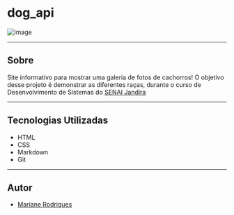 # dog_api

![image](https://github.com/user-attachments/assets/fe84099b-526b-494f-baef-65857feeb019)

---

## Sobre
Site informativo para mostrar uma galeria de fotos de cachorros! O objetivo desse projeto é demonstrar as diferentes raças, durante o curso de Desenvolvimento de Sistemas do [SENAI Jandira](https://sp.senai.br/unidade/jandira/)



---

## Tecnologias Utilizadas
- HTML
- CSS
- Markdown
- Git

---

## Autor
- [Mariane Rodrigues](https://www.linkedin.com/in/mariane-rodrigues-93a02a25b/)



